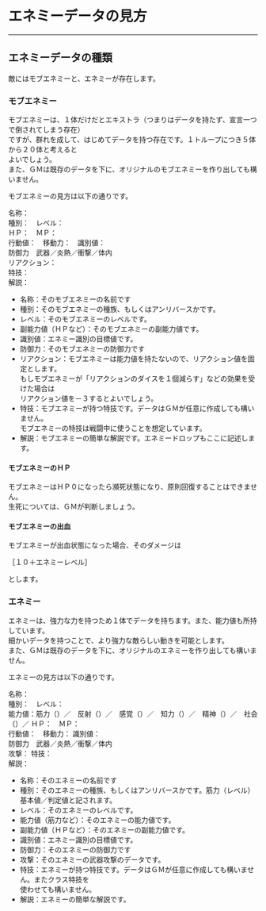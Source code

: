# エネミーデータの見方

---

## エネミーデータの種類

敵にはモブエネミーと、エネミーが存在します。  

### モブエネミー

モブエネミーは、１体だけだとエキストラ（つまりはデータを持たず、宣言一つで倒されてしまう存在）  
ですが、群れを成して、はじめてデータを持つ存在です。１トループにつき５体から２０体と考えると  
よいでしょう。  
また、ＧＭは既存のデータを下に、オリジナルのモブエネミーを作り出しても構いません。

モブエネミーの見方は以下の通りです。

名称：  
種別：　レベル：  
ＨＰ：　ＭＰ：  
行動値：　移動力：　識別値：  
防御力　武器／炎熱／衝撃／体内  
リアクション：  
特技：  
解説：  

+ 名称：そのモブエネミーの名前です
+ 種別：そのモブエネミーの種族、もしくはアンリバースかです。
+ レベル：そのモブエネミーのレベルです。
+ 副能力値（ＨＰなど）：そのモブエネミーの副能力値です。
+ 識別値：エネミー識別の目標値です。
+ 防御力：そのモブエネミーの防御力です
+ リアクション：モブエネミーは能力値を持たないので、リアクション値を固定とします。    
もしモブエネミーが「リアクションのダイスを１個減らす」などの効果を受けた場合は  
リアクション値を－３するとよいでしょう。
+ 特技：モブエネミーが持つ特技です。データはＧＭが任意に作成しても構いません。  
モブエネミーの特技は戦闘中に使うことを想定しています。
+ 解説：モブエネミーの簡単な解説です。エネミードロップもここに記述します。

#### モブエネミーのＨＰ

モブエネミーはＨＰ０になったら瀕死状態になり、原則回復することはできません。  
生死については、ＧＭが判断しましょう。

#### モブエネミーの出血

モブエネミーが出血状態になった場合、そのダメージは

［１０＋エネミーレベル］

とします。

### エネミー

エネミーは、強力な力を持つため１体でデータを持ちます。また、能力値も所持しています。  
細かいデータを持つことで、より強力な敵らしい動きを可能とします。  
また、ＧＭは既存のデータを下に、オリジナルのエネミーを作り出しても構いません。

エネミーの見方は以下の通りです。

名称：  
種別：　レベル：  
能力値：筋力（）／　反射（）／　感覚（）／　知力（）／　精神（）／　社会（）／
ＨＰ：　ＭＰ：  
行動値：　移動力：  識別値：  
防御力　武器／炎熱／衝撃／体内  
攻撃：
特技：  
解説：  

+ 名称：そのエネミーの名前です
+ 種別：そのエネミーの種族、もしくはアンリバースかです。筋力（レベル）基本値／判定値と記されます。
+ レベル：そのエネミーのレベルです。
+ 能力値（筋力など）：そのエネミーの能力値です。
+ 副能力値（ＨＰなど）：そのエネミーの副能力値です。
+ 識別値：エネミー識別の目標値です。
+ 防御力：そのエネミーの防御力です
+ 攻撃：そのエネミーの武器攻撃のデータです。
+ 特技：エネミーが持つ特技です。データはＧＭが任意に作成しても構いません。またクラス特技を  
使わせても構いません。  
+ 解説：エネミーの簡単な解説です。
